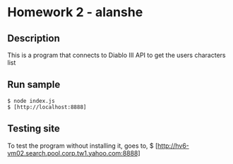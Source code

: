 # Homework 2 - alanshe

## Description
This is a program that connects to Diablo III API to get the users characters list

## Run sample
    $ node index.js
    $ [http://localhost:8888]

## Testing site
To test the program without installing it, goes to,
    $ [http://hv6-vm02.search.pool.corp.tw1.yahoo.com:8888]
